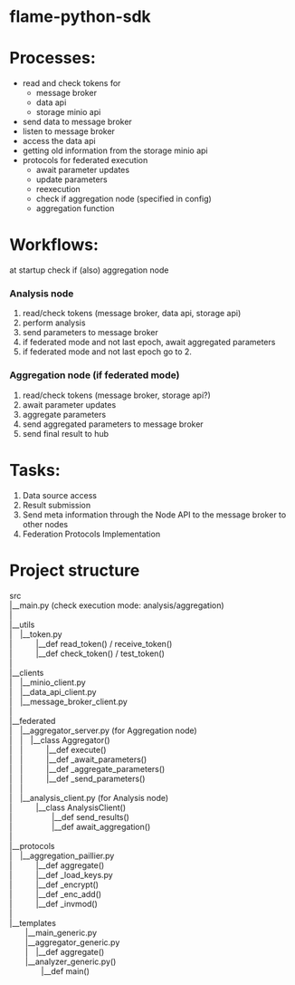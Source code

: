 # flame-python-sdk

# Processes:
- read and check tokens for
  - message broker
  - data api
  - storage minio api
- send data to message broker
- listen to message broker
- access the data api 
- getting old information from the storage minio api
- protocols for federated execution
  - await parameter updates
  - update parameters
  - reexecution
  - check if aggregation node (specified in config)
  - aggregation function
  
# Workflows:
at startup check if (also) aggregation node 

### Analysis node
1. read/check tokens (message broker, data api, storage api)
2. perform analysis
3. send parameters to message broker
4. if federated mode and not last epoch, await aggregated parameters
5. if federated mode and not last epoch go to 2.

### Aggregation node (if federated mode)
1. read/check tokens (message broker, storage api?)
2. await parameter updates 
3. aggregate parameters
4. send aggregated parameters to message broker
5. send final result to hub

# Tasks:
1. Data source access
2. Result submission
3. Send meta information through the Node API to the message broker to other nodes
4. Federation Protocols Implementation

# Project structure
src\
|__main.py (check execution mode: analysis/aggregation)\
|\
|__utils\
|&emsp;|__token.py\
|&emsp;&emsp;&emsp;|__def read_token() / receive_token()\
|&emsp;&emsp;&emsp;|__def check_token() / test_token()\
|\
|__clients\
|&emsp;|__minio_client.py\
|&emsp;|__data_api_client.py\
|&emsp;|__message_broker_client.py\
|\
|__federated\
|&emsp;|__aggregator_server.py (for Aggregation node)\
|&emsp;|&emsp;|__class Aggregator()\
|&emsp;|&emsp;&emsp;&emsp;|__def execute()\
|&emsp;|&emsp;&emsp;&emsp;|__def _await_parameters()\
|&emsp;|&emsp;&emsp;&emsp;|__def _aggregate_parameters()\
|&emsp;|&emsp;&emsp;&emsp;|__def _send_parameters()\
|&emsp;|\
|&emsp;|__analysis_client.py (for Analysis node)\
|&emsp;&emsp;&emsp;|__class AnalysisClient()\
|&emsp;&emsp;&emsp;&emsp;&emsp;|__def send_results()\
|&emsp;&emsp;&emsp;&emsp;&emsp;|__def await_aggregation()\
|\
|__protocols\
|&emsp;|__aggregation_paillier.py\
|&emsp;&emsp;&emsp;|__def aggregate()\
|&emsp;&emsp;&emsp;|__def _load_keys.py\
|&emsp;&emsp;&emsp;|__def _encrypt()\
|&emsp;&emsp;&emsp;|__def _enc_add()\
|&emsp;&emsp;&emsp;|__def _invmod()\
|\
|__templates\
&emsp;&emsp;|__main_generic.py\
&emsp;&emsp;|__aggregator_generic.py\
&emsp;&emsp;|&emsp;|__def aggregate()\
&emsp;&emsp;|__analyzer_generic.py()\
&emsp;&emsp;&emsp;&emsp;|__def main()


